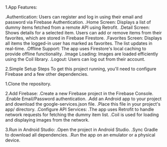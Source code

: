 1.App Features:

.Authentication: Users can register and log in using their email and password via Firebase Authentication.
.Home Screen: Displays a list of dummy items fetched from a remote API using Retrofit.
.Detail Screen: Shows details for a selected item. Users can add or remove items from their favorites, which are stored in Firebase Firestore.
.Favorites Screen: Displays all items the logged-in user has marked as favorites. The list updates in real-time.
.Offline Support: The app uses Firestore's local caching to provide offline functionality.
.Image Loading: Images are loaded efficiently using the Coil library.
.Logout: Users can log out from their account.


2.Simple Setup Steps
To get this project running, you'll need to configure Firebase and a few other dependencies.

1.Clone the repository.

2.Add Firebase:
.Create a new Firebase project in the Firebase Console.
.Enable Email/Password authentication.
.Add an Android app to your project and download the google-services.json file.
.Place this file in your project's app/ directory.
.Configure API Services:
.The app uses Retrofit to handle network requests for fetching the dummy item list.
.Coil is used for loading and displaying images from the network.

3.Run in Android Studio:
.Open the project in Android Studio.
.Sync Gradle to download all dependencies.
.Run the app on an emulator or a physical device.
